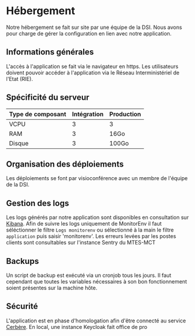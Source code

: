 Hébergement
================

Notre hébergement se fait sur site par une équipe de la DSI. Nous avons pour charge de gérer la configuration en lien
avec notre application.

## Informations générales

L'accès à l'application se fait via le navigateur en https. Les utilisateurs doivent pouvoir accéder à l'application via
le Réseau Interministériel de l'Etat (RIE).

## Spécificité du serveur

| Type de composant | Intégration | Production |
|-------------------|-------------|------------|
| VCPU              | 3           | 3          |
| RAM               | 3           | 16Go       |
| Disque            | 3           | 100Go      |

## Organisation des déploiements

Les déploiements se font par visioconférence avec un membre de l'équipe de la DSI.

## Gestion des logs

Les logs générés par notre application sont disponibles en consultation
sur [Kibana](http://csam-kibana.csam.e2.rie.gouv.fr). Afin de
suivre
les logs uniquement de MonitorEnv il faut séléctionner le filtre `Logs monitorenv` ou sélectionné à la main le filtre
`application` puis saisir 'monitorenv'.
Les erreurs levées par les postes clients sont consultables sur l'instance Sentry du MTES-MCT

## Backups

Un script de backup est exécuté via un cronjob tous les jours. Il faut cependant que toutes les variables nécessaires à
son bon fonctionnement soient présentes sur la machine hôte.

## Sécurité

L'application est en phase d'homologation afin d'être connecté au
service [Cerbère](https://authentification.din.developpement-durable.gouv.fr/authSAML/cgu.do).
En local, une instance Keycloak fait office de pro
